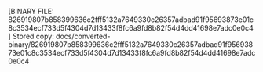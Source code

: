 [BINARY FILE: 826919807b858399636c2fff5132a7649330c26357adbad91f95693873e01c8c3534ecf733d5f4304d7d13433f8fc6a9fd8b82f54d4dd41698e7adc0e0c4]
Stored copy: docs/converted-binary/826919807b858399636c2fff5132a7649330c26357adbad91f95693873e01c8c3534ecf733d5f4304d7d13433f8fc6a9fd8b82f54d4dd41698e7adc0e0c4
